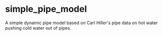 # simple_pipe_model
A simple dynamic pipe model based on Carl Hiller's pipe data on hot water pushing cold water out of pipes.